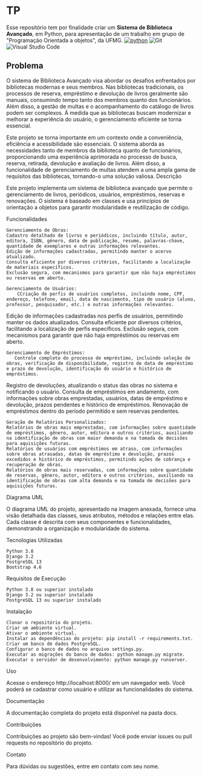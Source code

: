 # TP
 Esse repositório tem por finalidade criar um **Sistema de Biblioteca Avançado**, em Python, para apresentação de um trabalho em grupo de "Programação Orientada a objetos", da UFMG.
[![python](https://www.python.org/)](https://img.shields.io/pypi/pyversions/:packageName)
![Git](https://img.shields.io/badge/git-%23F05033.svg?style=for-the-badge&logo=git&logoColor=white)
 ![Visual Studio Code](https://img.shields.io/badge/Visual%20Studio%20Code-0078d7.svg?style=for-the-badge&logo=visual-studio-code&logoColor=white)
## Problema
  O sistema de Biblioteca Avançado visa abordar os desafios enfrentados por bibliotecas modernas e seus membros. Nas bibliotecas tradicionais, os processos de reserva, empréstimo e devolução de livros geralmente são manuais, consumindo tempo tanto dos membros quanto dos funcionários. Além disso, a gestão de multas e o acompanhamento do catálogo de livros podem ser complexos. À medida que as bibliotecas buscam modernizar e melhorar a experiência do usuário, o gerenciamento eficiente se torna essencial.

  Este projeto se torna importante em um contexto onde a conveniência, eficiência e acessibilidade são essenciais. O sistema aborda as necessidades tanto de membros da biblioteca quanto de funcionários, proporcionando uma experiência aprimorada no processo de busca, reserva, retirada, devolução e avaliação de livros. Além disso, a funcionalidade de gerenciamento de multas atendem a uma ampla gama de requisitos das bibliotecas, tornando-o uma solução valiosa.
Descrição

Este projeto implementa um sistema de biblioteca avançado que permite o gerenciamento de livros, periódicos, usuários, empréstimos, reservas e renovações. O sistema é baseado em classes e usa princípios de orientação a objetos para garantir modularidade e reutilização de código.

Funcionalidades

    Gerenciamento de Obras:
    Cadastro detalhado de livros e periódicos, incluindo título, autor, editora, ISBN, gênero, data de publicação, resumo, palavras-chave, quantidade de exemplares e outras informações relevantes.
    Edição de informações cadastradas, permitindo manter o acervo atualizado.
    Consulta eficiente por diversos critérios, facilitando a localização de materiais específicos.
    Exclusão segura, com mecanismos para garantir que não haja empréstimos ou reservas em aberto.
        
    Gerenciamento de Usuários:
        CCriação de perfis de usuários completos, incluindo nome, CPF, endereço, telefone, email, data de nascimento, tipo de usuário (aluno, professor, pesquisador, etc.) e outras informações relevantes.
Edição de informações cadastradas nos perfis de usuários, permitindo manter os dados atualizados.
Consulta eficiente por diversos critérios, facilitando a localização de perfis específicos.
Exclusão segura, com mecanismos para garantir que não haja empréstimos ou reservas em aberto.

    Gerenciamento de Empréstimos:
       Controle completo do processo de empréstimo, incluindo seleção de obras, verificação de disponibilidade, registro de data de empréstimo e prazo de devolução, identificação do usuário e histórico de empréstimos.
Registro de devoluções, atualizando o status das obras no sistema e notificando o usuário.
Consulta de empréstimos em andamento, com informações sobre obras emprestadas, usuários, datas de empréstimo e devolução, prazos pendentes e histórico de empréstimos.
Renovação de empréstimos dentro do período permitido e sem reservas pendentes.

    Geração de Relatórios Personalizados:
    Relatórios de obras mais emprestadas, com informações sobre quantidade de empréstimos, gênero, autor, editora e outros critérios, auxiliando na identificação de obras com maior demanda e na tomada de decisões para aquisições futuras.
    Relatórios de usuários com empréstimos em atraso, com informações sobre obras atrasadas, datas de empréstimo e devolução, prazos excedidos e histórico de empréstimos, permitindo ações de cobrança e recuperação de obras.
    Relatórios de obras mais reservadas, com informações sobre quantidade de reservas, gênero, autor, editora e outros critérios, auxiliando na identificação de obras com alta demanda e na tomada de decisões para aquisições futuras.
    
Diagrama UML

O diagrama UML do projeto, apresentado na imagem anexada, fornece uma visão detalhada das classes, seus atributos, métodos e relações entre elas. Cada classe é descrita com seus componentes e funcionalidades, demonstrando a organização e modularidade do sistema.

Tecnologias Utilizadas

    Python 3.8
    Django 3.2
    PostgreSQL 13
    Bootstrap 4.6

Requisitos de Execução

    Python 3.8 ou superior instalado
    Django 3.2 ou superior instalado
    PostgreSQL 13 ou superior instalado

Instalação

    Clonar o repositório do projeto.
    Criar um ambiente virtual.
    Ativar o ambiente virtual.
    Instalar as dependências do projeto: pip install -r requirements.txt.
    Criar um banco de dados PostgreSQL.
    Configurar o banco de dados no arquivo settings.py.
    Executar as migrações do banco de dados: python manage.py migrate.
    Executar o servidor de desenvolvimento: python manage.py runserver.

Uso

Acesse o endereço http://localhost:8000/ em um navegador web. Você poderá se cadastrar como usuário e utilizar as funcionalidades do sistema.

Documentação

A documentação completa do projeto está disponível na pasta docs.

Contribuições

Contribuições ao projeto são bem-vindas! Você pode enviar issues ou pull requests no repositório do projeto.

Contato

Para dúvidas ou sugestões, entre em contato com seu nome.

